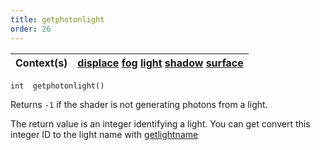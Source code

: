 ```yaml
---
title: getphotonlight
order: 26
---
```

| Context(s) | [displace](../contexts/displace.html)  [fog](../contexts/fog.html)  [light](../contexts/light.html)  [shadow](../contexts/shadow.html)  [surface](../contexts/surface.html) |
| --- | --- |

`int  getphotonlight()`

Returns `-1` if the shader is not generating photons from a light.

The return value is an integer identifying a light. You can get convert this
integer ID to the light name with [getlightname](/en/houdini-vex/shading-and-rendering/getlightname "Returns the name of the current light when called from within an illuminance loop, or converts an integer light ID into the light’s name.")
